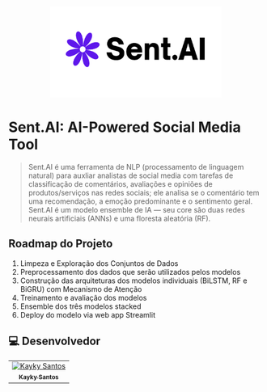 <p align="center">
    <img src="https://github.com/diasKayky/sent-ai-core/blob/main/logo_sentai.png" data-canonical-src="https://github.com/diasKayky/sent-ai-core/blob/main/logo_sentai.png" width="340" style="text-align: center;" height="180"/>
</p>

# Sent.AI: AI-Powered Social Media Tool

> Sent.AI é uma ferramenta de NLP (processamento de linguagem natural) para auxliar analistas de social media com tarefas de classificação de comentários, avaliações e opiniões de produtos/serviços nas redes sociais; ele analisa se o comentário tem uma recomendação, a emoção predominante e o sentimento geral. Sent.AI é um modelo ensemble de IA — seu core são duas redes neurais artificiais (ANNs) e uma floresta aleatória (RF). 

## Roadmap do Projeto

1. Limpeza e Exploração dos Conjuntos de Dados
2. Preprocessamento dos dados que serão utilizados pelos modelos
3. Construção das arquiteturas dos modelos individuais (BiLSTM, RF e BiGRU) com Mecanismo de Atenção
4. Treinamento e avaliação dos modelos
5. Ensemble dos três modelos stacked
6. Deploy do modelo via web app Streamlit

##  💻 Desenvolvedor

<table>
  <tr>
    <td align="center">
      <a href="https://www.linkedin.com/in/kayky-dias/">
        <img src="https://avatars.githubusercontent.com/u/75142111?v=4" width="100px;" alt="Kayky Santos"/><br>
        <sub>
          <b>Kayky Santos</b>
        </sub>
      </a>
    </td>
  </tr>
</table>
